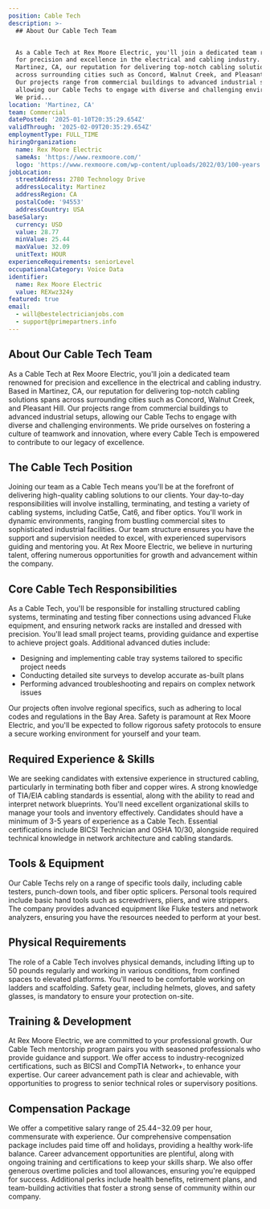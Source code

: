 ```yaml
---
position: Cable Tech
description: >-
  ## About Our Cable Tech Team


  As a Cable Tech at Rex Moore Electric, you'll join a dedicated team renowned
  for precision and excellence in the electrical and cabling industry. Based in
  Martinez, CA, our reputation for delivering top-notch cabling solutions spans
  across surrounding cities such as Concord, Walnut Creek, and Pleasant Hill.
  Our projects range from commercial buildings to advanced industrial setups,
  allowing our Cable Techs to engage with diverse and challenging environments.
  We prid...
location: 'Martinez, CA'
team: Commercial
datePosted: '2025-01-10T20:35:29.654Z'
validThrough: '2025-02-09T20:35:29.654Z'
employmentType: FULL_TIME
hiringOrganization:
  name: Rex Moore Electric
  sameAs: 'https://www.rexmoore.com/'
  logo: 'https://www.rexmoore.com/wp-content/uploads/2022/03/100-years.png'
jobLocation:
  streetAddress: 2780 Technology Drive
  addressLocality: Martinez
  addressRegion: CA
  postalCode: '94553'
  addressCountry: USA
baseSalary:
  currency: USD
  value: 28.77
  minValue: 25.44
  maxValue: 32.09
  unitText: HOUR
experienceRequirements: seniorLevel
occupationalCategory: Voice Data
identifier:
  name: Rex Moore Electric
  value: REXwz324y
featured: true
email:
  - will@bestelectricianjobs.com
  - support@primepartners.info
---
```




## About Our Cable Tech Team

As a Cable Tech at Rex Moore Electric, you'll join a dedicated team renowned for precision and excellence in the electrical and cabling industry. Based in Martinez, CA, our reputation for delivering top-notch cabling solutions spans across surrounding cities such as Concord, Walnut Creek, and Pleasant Hill. Our projects range from commercial buildings to advanced industrial setups, allowing our Cable Techs to engage with diverse and challenging environments. We pride ourselves on fostering a culture of teamwork and innovation, where every Cable Tech is empowered to contribute to our legacy of excellence.

## The Cable Tech Position

Joining our team as a Cable Tech means you'll be at the forefront of delivering high-quality cabling solutions to our clients. Your day-to-day responsibilities will involve installing, terminating, and testing a variety of cabling systems, including Cat5e, Cat6, and fiber optics. You'll work in dynamic environments, ranging from bustling commercial sites to sophisticated industrial facilities. Our team structure ensures you have the support and supervision needed to excel, with experienced supervisors guiding and mentoring you. At Rex Moore Electric, we believe in nurturing talent, offering numerous opportunities for growth and advancement within the company.

## Core Cable Tech Responsibilities

As a Cable Tech, you'll be responsible for installing structured cabling systems, terminating and testing fiber connections using advanced Fluke equipment, and ensuring network racks are installed and dressed with precision. You'll lead small project teams, providing guidance and expertise to achieve project goals. Additional advanced duties include:

- Designing and implementing cable tray systems tailored to specific project needs
- Conducting detailed site surveys to develop accurate as-built plans
- Performing advanced troubleshooting and repairs on complex network issues

Our projects often involve regional specifics, such as adhering to local codes and regulations in the Bay Area. Safety is paramount at Rex Moore Electric, and you'll be expected to follow rigorous safety protocols to ensure a secure working environment for yourself and your team.

## Required Experience & Skills

We are seeking candidates with extensive experience in structured cabling, particularly in terminating both fiber and copper wires. A strong knowledge of TIA/EIA cabling standards is essential, along with the ability to read and interpret network blueprints. You'll need excellent organizational skills to manage your tools and inventory effectively. Candidates should have a minimum of 3-5 years of experience as a Cable Tech. Essential certifications include BICSI Technician and OSHA 10/30, alongside required technical knowledge in network architecture and cabling standards.

## Tools & Equipment

Our Cable Techs rely on a range of specific tools daily, including cable testers, punch-down tools, and fiber optic splicers. Personal tools required include basic hand tools such as screwdrivers, pliers, and wire strippers. The company provides advanced equipment like Fluke testers and network analyzers, ensuring you have the resources needed to perform at your best.

## Physical Requirements

The role of a Cable Tech involves physical demands, including lifting up to 50 pounds regularly and working in various conditions, from confined spaces to elevated platforms. You'll need to be comfortable working on ladders and scaffolding. Safety gear, including helmets, gloves, and safety glasses, is mandatory to ensure your protection on-site.

## Training & Development

At Rex Moore Electric, we are committed to your professional growth. Our Cable Tech mentorship program pairs you with seasoned professionals who provide guidance and support. We offer access to industry-recognized certifications, such as BICSI and CompTIA Network+, to enhance your expertise. Our career advancement path is clear and achievable, with opportunities to progress to senior technical roles or supervisory positions.

## Compensation Package

We offer a competitive salary range of $25.44-$32.09 per hour, commensurate with experience. Our comprehensive compensation package includes paid time off and holidays, providing a healthy work-life balance. Career advancement opportunities are plentiful, along with ongoing training and certifications to keep your skills sharp. We also offer generous overtime policies and tool allowances, ensuring you're equipped for success. Additional perks include health benefits, retirement plans, and team-building activities that foster a strong sense of community within our company.